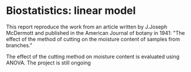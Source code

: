 # Biostatistics: linear model
This report reproduce the work from an article written by J.Joseph McDermott and published in the American Journal of botany in 1941: "The effect of the method of cutting on the moisture content of samples from branches."

The effect of the cutting method on moisture content is evaluated using ANOVA. The project is still ongoing

